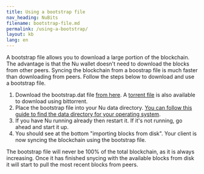 ```yaml
---
title: Using a bootstrap file
nav_heading: NuBits
filename: bootstrap-file.md
permalink: /using-a-bootstrap/
layout: kb
lang: en
---
```


A bootstrap file allows you to download a large portion of the blockchain. The advantage is that the Nu wallet doesn't need to download the blocks from other peers. Syncing the blockchain from a boostrap file is much faster than downloading from peers. Follow the steps below to download and use a bootstrap file.

 1. Download the bootstrap.dat file [from here](https://docs.google.com/uc?id=0B96pmq-lU9NQTUlqYjY5S2xNNzQ&export=download). A [torrent file](https://bitbucket.org/JordanLeePeershares/nubit/downloads/NuBootstrap012616.torrent) is also available to download using bittorrent. 
 1. Place the bootstrap file into your Nu data directory. [You can follow this guide to find the data directory for your operating system](https://docs.nubits.com/creating-conf-file/#find-the-nu-data-directory).
 1. If you have Nu running already then restart it. If it's not running, go ahead and start it up.
 1. You should see at the bottom "importing blocks from disk". Your client is now syncing the blockchain using the bootstrap file.
 
The bootstrap file will never be 100% of the total blockchain, as it is always increasing. Once it has finished snycing with the available blocks from disk it will start to pull the most recent blocks from peers.

